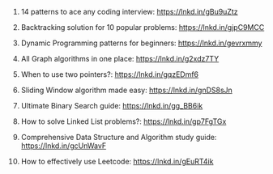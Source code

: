 1. 14 patterns to ace any coding interview: https://lnkd.in/gBu9uZtz

2. Backtracking solution for 10 popular problems: https://lnkd.in/gjpC9MCC

3. Dynamic Programming patterns for beginners: https://lnkd.in/gevrxmmy

4. All Graph algorithms in one place: https://lnkd.in/g2xdz7TY

5. When to use two pointers?: https://lnkd.in/gqzEDmf6

6. Sliding Window algorithm made easy: https://lnkd.in/gnDS8sJn

7. Ultimate Binary Search guide: https://lnkd.in/gg_BB6ik

8. How to solve Linked List problems?: https://lnkd.in/gp7FgTGx

9. Comprehensive Data Structure and Algorithm study guide: https://lnkd.in/gcUnWavF

10. How to effectively use Leetcode: https://lnkd.in/gEuRT4ik
